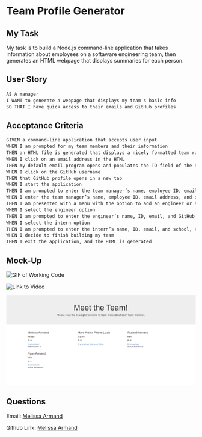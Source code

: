 # Team Profile Generator

## My Task

My task is to build a Node.js command-line application that takes information about employees on a softaware engineering team, then generates an HTML webpage that displays summaries for each person.

## User Story

```md
AS A manager
I WANT to generate a webpage that displays my team's basic info
SO THAT I have quick access to their emails and GitHub profiles
```

## Acceptance Criteria

```md
GIVEN a command-line application that accepts user input
WHEN I am prompted for my team members and their information
THEN an HTML file is generated that displays a nicely formatted team roster based on user input
WHEN I click on an email address in the HTML
THEN my default email program opens and populates the TO field of the email with the address
WHEN I click on the GitHub username
THEN that GitHub profile opens in a new tab
WHEN I start the application
THEN I am prompted to enter the team manager’s name, employee ID, email address, and office number
WHEN I enter the team manager’s name, employee ID, email address, and office number
THEN I am presented with a menu with the option to add an engineer or an intern or to finish building my team
WHEN I select the engineer option
THEN I am prompted to enter the engineer’s name, ID, email, and GitHub username, and I am taken back to the menu
WHEN I select the intern option
THEN I am prompted to enter the intern’s name, ID, email, and school, and I am taken back to the menu
WHEN I decide to finish building my team
THEN I exit the application, and the HTML is generated
```

## Mock-Up
![GIF of Working Code](assets/Team%20Profile%20Generator%20GIF.gif)

![Link to Video](https://drive.google.com/file/d/1-wzbeeug1RyJ67UgXdZdCr7ob28oXLkU/view)

![Screenshot](assets/Capture.PNG)

## Questions
Email: [Melissa Armand](mailto:melissarmand@gmail.com)

Github Link: [Melissa Armand](https://github.com/melissarmand)


